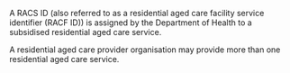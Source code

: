 A RACS ID (also referred to as a residential aged care facility service identifier (RACF ID)) is assigned by the Department of Health to a subsidised residential aged care service.

A residential aged care provider organisation may provide more than one residential aged care service.
